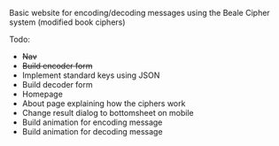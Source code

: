 Basic website for encoding/decoding messages using the Beale Cipher system (modified book ciphers)

Todo:
- ~~Nav~~
- ~~Build encoder form~~
- Implement standard keys using JSON
- Build decoder form
- Homepage
- About page explaining how the ciphers work
- Change result dialog to bottomsheet on mobile
- Build animation for encoding message
- Build animation for decoding message